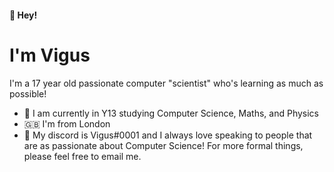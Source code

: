#### 👋 Hey!
# I'm **Vigus**
I'm a 17 year old passionate computer "scientist" who's learning as much as possible!

- 🏫 I am currently in Y13 studying Computer Science, Maths, and Physics
- 🇬🇧 I'm from London
- 📨 My discord is Vigus#0001 and I always love speaking to people that are as passionate about Computer Science! For more formal things, please feel free to email me.
